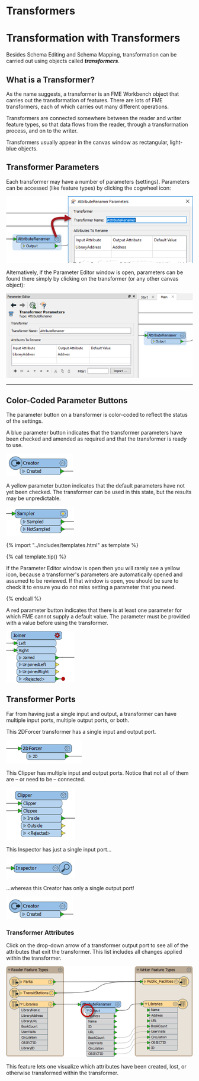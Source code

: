 # Transformers

<!-- Intro more about spatial data, point, line, polygon, etc. Maybe add concat trans just for CSV write out, e.g. date -->

# Transformation with Transformers

Besides Schema Editing and Schema Mapping, transformation can be carried out using objects called ***transformers***.

## What is a Transformer?

As the name suggests, a transformer is an FME Workbench object that carries out the transformation of features. There are lots of FME transformers, each of which carries out many different operations.

Transformers are connected somewhere between the reader and writer feature types, so that data flows from the reader, through a transformation process, and on to the writer.

Transformers usually appear in the canvas window as rectangular, light-blue objects.

## Transformer Parameters

Each transformer may have a number of parameters (settings). Parameters can be accessed (like feature types) by clicking the cogwheel icon:

![](./Images/Img2.017.TransformerOnCanvas.png)

Alternatively, if the Parameter Editor window is open, parameters can be found there simply by clicking on the transformer (or any other canvas object):

![](./Images/Img2.018.TransformerParametersWindow.png)

---

## Color-Coded Parameter Buttons

The parameter button on a transformer is color-coded to reflect the status of the settings.

A blue parameter button indicates that the transformer parameters have been checked and amended as required and that the transformer is ready to use.

![](./Images/Img2.019.TransformerBlueButton.png)

A yellow parameter button indicates that the default parameters have not yet been checked. The transformer can be used in this state, but the results may be unpredictable.

![](./Images/Img2.020.TransformerYellowButton.png)

{% import "../includes/templates.html" as template %}

{% call template.tip() %}

If the Parameter Editor window is open then you will rarely see a yellow icon, because a transformer's parameters are automatically opened and assumed to be reviewed. If that window is open, you should be sure to check it to ensure you do not miss setting a parameter that you need.

{% endcall %}

A red parameter button indicates that there is at least one parameter for which FME cannot supply a default value. The parameter must be provided with a value before using the transformer.

![](./Images/Img2.021.TransformerRedButton.png)

## Transformer Ports

Far from having just a single input and output, a transformer can have multiple input ports, multiple output ports, or both.

This 2DForcer transformer has a single input and output port.

![](./Images/Img2.022.TransformerSingleInputOutput.png)

This Clipper has multiple input and output ports. Notice that not all of them are – or need to be – connected.

![](./Images/Img2.023.TransformerMultiInputOutput.png)

This Inspector has just a single input port...

![](./Images/Img2.024.TransformerOneInput.png)

…whereas this Creator has only a single output port!

![](./Images/Img2.019.TransformerBlueButton.png)

### Transformer Attributes

Click on the drop-down arrow of a transformer output port to see all of the attributes that exit the transformer. This list includes all changes applied within the transformer.

![](./Images/Img2.025.AttributesOnTransformerPort.png)

This feature lets one visualize which attributes have been created, lost, or otherwise transformed within the transformer.
